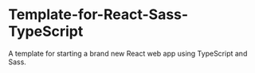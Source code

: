 # Template-for-React-Sass-TypeScript
A template for starting a brand new React web app using TypeScript and Sass.
